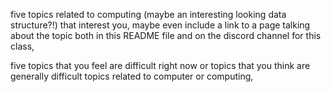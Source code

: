 five topics related to computing (maybe an interesting looking data structure?!) that interest you, maybe even include a link to a page talking about the topic both in this README file and on the discord channel for this class,

five topics that you feel are difficult right now or topics that you think are generally difficult topics related to computer or computing,
